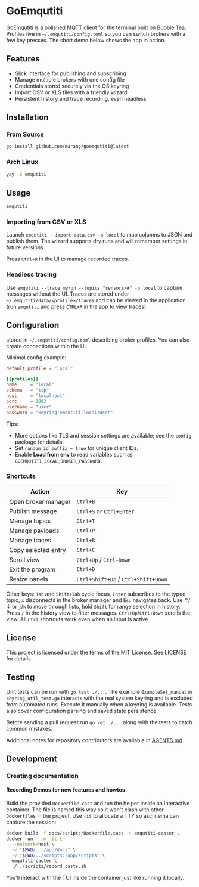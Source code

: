 # GoEmqutiti

GoEmqutiti is a polished MQTT client for the terminal built on
[Bubble Tea](https://github.com/charmbracelet/bubbletea). Profiles live in
`~/.emqutiti/config.toml` so you can switch brokers with a few key presses. The
short demo below shows the app in action.

## Features

- Slick interface for publishing and subscribing
- Manage multiple brokers with one config file
- Credentials stored securely via the OS keyring
- Import CSV or XLS files with a friendly wizard
- Persistent history and trace recording, even headless

## Installation
### From Source
```bash
go install github.com/marang/goemqutiti@latest
```

### Arch Linux
```bash
yay -S emqutiti
```

## Usage

```bash
emqutiti
```

### Importing from CSV or XLS

Launch `emqutiti --import data.csv -p local` to map columns to JSON and publish them. The wizard supports dry runs and will remember settings in future versions.

Press `Ctrl+R` in the UI to manage recorded traces.

### Headless tracing

Use `emqutiti --trace myrun --topics "sensors/#" -p local` to capture messages without the UI. Traces are stored under `~/.emqutiti/data/<profile>/traces` and can be viewed in the application (run `emqutiti` and press `CTRL+R` in the app to view traces)

## Configuration
stored in `~/.emqutiti/config.toml` describing broker profiles. You can also create connections within the UI.

Minimal config example:

```toml
default_profile = "local"

[[profiles]]
name     = "local"
schema   = "tcp"
host     = "localhost"
port     = 1883
username = "user"
password = "keyring:emqutiti-local/user"
```

Tips:
- More options like TLS and session settings are available; see the `config` package for details.
- Set `random_id_suffix = true` for unique client IDs.
- Enable **Load from env** to read variables such as `GOEMQUTITI_LOCAL_BROKER_PASSWORD`.

### Shortcuts

| Action | Key |
| --- | --- |
| Open broker manager | `Ctrl+B` |
| Publish message | `Ctrl+S` or `Ctrl+Enter` |
| Manage topics | `Ctrl+T` |
| Manage payloads | `Ctrl+P` |
| Manage traces | `Ctrl+R` |
| Copy selected entry | `Ctrl+C` |
| Scroll view | `Ctrl+Up` / `Ctrl+Down` |
| Exit the program | `Ctrl+D` |
| Resize panels | `Ctrl+Shift+Up` / `Ctrl+Shift+Down` |

Other keys: `Tab` and `Shift+Tab` cycle focus, `Enter` subscribes to the typed topic, `x` disconnects in the broker manager and `Esc` navigates back. Use ↑/↓ or `j`/`k` to move through lists, hold `Shift` for range selection in history. Press `/` in the history view to filter messages. `Ctrl+Up`/`Ctrl+Down` scrolls the view. All `Ctrl` shortcuts work even when an input is active.

## License

This project is licensed under the terms of the MIT License. See [LICENSE](LICENSE) for details.

## Testing

Unit tests can be run with `go test ./...`. The example `ExampleSet_manual` in
`keyring_util_test.go` interacts with the real system keyring and is excluded
from automated runs. Execute it manually when a keyring is available.
Tests also cover configuration parsing and saved state persistence.

Before sending a pull request run `go vet ./...` along with the tests to catch
common mistakes.

Additional notes for repository contributors are available in [AGENTS.md](AGENTS.md).

## Development

### Creating documentation

#### Recording Demos for new features and howtos

Build the provided `Dockerfile.cast` and run the helper inside
an interactive container. The file is named this way so it won't
clash with other `Dockerfile`s in the project. Use `-it` to allocate
a TTY so asciinema can capture the session:

```bash
docker build -f docs/scripts/Dockerfile.cast -t emqutiti-caster .
docker run --rm -it \
  --network=host \
  -v "$PWD/..:/app/docs" \
  -v "$PWD/../scripts:/app/scripts" \
  emqutiti-caster \
  ./../scripts/record_casts.sh
```
You'll interact with the TUI inside the container just like running it locally.
